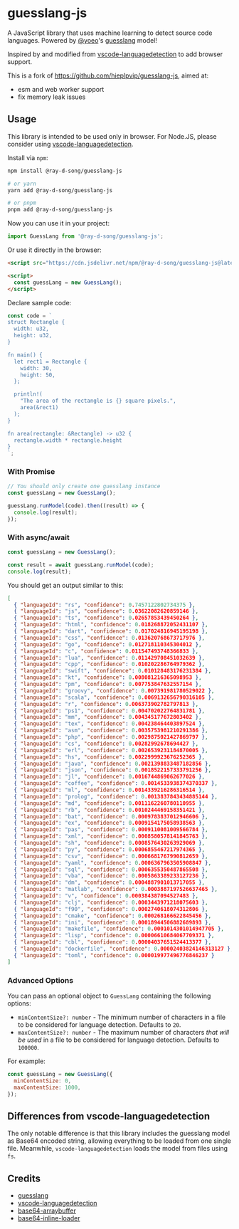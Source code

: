 # guesslang-js

A JavaScript library that uses machine learning to detect source code languages. Powered by [@yoeo](https://github.com/yoeo)'s [guesslang](https://github.com/yoeo/guesslang) model!

Inspired by and modified from [vscode-languagedetection](https://github.com/microsoft/vscode-languagedetection) to add browser support.

This is a fork of https://github.com/hieplpvip/guesslang-js, aimed at:
- esm and web worker support
- fix memory leak issues

## Usage

This library is intended to be used only in browser. For Node.JS, please consider using [vscode-languagedetection](https://github.com/microsoft/vscode-languagedetection).

Install via `npm`:
```bash
npm install @ray-d-song/guesslang-js

# or yarn
yarn add @ray-d-song/guesslang-js

# or pnpm
pnpm add @ray-d-song/guesslang-js
```

Now you can use it in your project:

```js
import GuessLang from '@ray-d-song/guesslang-js';
```

Or use it directly in the browser:

```html
<script src="https://cdn.jsdelivr.net/npm/@ray-d-song/guesslang-js@latest/dist/guesslang.min.js"></script>

<script>
  const guessLang = new GuessLang();
</script>
```

Declare sample code:

```js
const code = `
struct Rectangle {
  width: u32,
  height: u32,
}

fn main() {
  let rect1 = Rectangle {
    width: 30,
    height: 50,
  };

  println!(
    "The area of the rectangle is {} square pixels.",
    area(&rect1)
  );
}

fn area(rectangle: &Rectangle) -> u32 {
  rectangle.width * rectangle.height
}
`;
```

### With Promise

```js
// You should only create one guesslang instance
const guessLang = new GuessLang();

guessLang.runModel(code).then((result) => {
  console.log(result);
});
```

### With async/await

```js
const guessLang = new GuessLang();

const result = await guessLang.runModel(code);
console.log(result);
```

You should get an output similar to this:

```json
[
  { "languageId": "rs", "confidence": 0.7457122802734375 },
  { "languageId": "js", "confidence": 0.03622082620859146 },
  { "languageId": "ts", "confidence": 0.02657853439450264 },
  { "languageId": "html", "confidence": 0.018268872052431107 },
  { "languageId": "dart", "confidence": 0.017024816945195198 },
  { "languageId": "css", "confidence": 0.013620768673717976 },
  { "languageId": "go", "confidence": 0.012718110345304012 },
  { "languageId": "c", "confidence": 0.011547493748366833 },
  { "languageId": "lua", "confidence": 0.011429708451032639 },
  { "languageId": "cpp", "confidence": 0.010202286764979362 },
  { "languageId": "swift", "confidence": 0.010128483176231384 },
  { "languageId": "kt", "confidence": 0.008081216365098953 },
  { "languageId": "pm", "confidence": 0.007753847632557154 },
  { "languageId": "groovy", "confidence": 0.007391981780529022 },
  { "languageId": "scala", "confidence": 0.0069132656790316105 },
  { "languageId": "r", "confidence": 0.006373902782797813 },
  { "languageId": "ps1", "confidence": 0.004702022764831781 },
  { "languageId": "mm", "confidence": 0.004345177672803402 },
  { "languageId": "tex", "confidence": 0.004238464403897524 },
  { "languageId": "asm", "confidence": 0.0035753981210291386 },
  { "languageId": "php", "confidence": 0.0029875021427869797 },
  { "languageId": "cs", "confidence": 0.00282992678694427 },
  { "languageId": "erl", "confidence": 0.0026539231184870005 },
  { "languageId": "hs", "confidence": 0.0022999923676252365 },
  { "languageId": "java", "confidence": 0.0021398833487182856 },
  { "languageId": "json", "confidence": 0.0018522157333791256 },
  { "languageId": "jl", "confidence": 0.0016744869062677026 },
  { "languageId": "coffee", "confidence": 0.0014533938374370337 },
  { "languageId": "ml", "confidence": 0.0014339216286316514 },
  { "languageId": "prolog", "confidence": 0.0013837843434885144 },
  { "languageId": "md", "confidence": 0.0011162260780110955 },
  { "languageId": "rb", "confidence": 0.0010244469158351421 },
  { "languageId": "bat", "confidence": 0.0009783837012946606 },
  { "languageId": "ex", "confidence": 0.0009154175058938563 },
  { "languageId": "pas", "confidence": 0.0009110081009566784 },
  { "languageId": "xml", "confidence": 0.0008580578141845763 },
  { "languageId": "sh", "confidence": 0.0008576430263929069 },
  { "languageId": "py", "confidence": 0.0006855467217974365 },
  { "languageId": "csv", "confidence": 0.0006681767990812659 },
  { "languageId": "yaml", "confidence": 0.0006367963505908847 },
  { "languageId": "sql", "confidence": 0.0006355350487865508 },
  { "languageId": "vba", "confidence": 0.0005863389233127236 },
  { "languageId": "dm", "confidence": 0.0004887901013717055 },
  { "languageId": "matlab", "confidence": 0.0003887197526637465 },
  { "languageId": "v", "confidence": 0.000384387094527483 },
  { "languageId": "clj", "confidence": 0.0003443971218075603 },
  { "languageId": "f90", "confidence": 0.0002740618074312806 },
  { "languageId": "cmake", "confidence": 0.000268166622845456 },
  { "languageId": "ini", "confidence": 0.00018944506882689893 },
  { "languageId": "makefile", "confidence": 0.0001014301014947705 },
  { "languageId": "lisp", "confidence": 0.00006610684067709371 },
  { "languageId": "cbl", "confidence": 0.00004037651524413377 },
  { "languageId": "dockerfile", "confidence": 0.00002403824146313127 },
  { "languageId": "toml", "confidence": 0.000019977496776846237 }
]
```

### Advanced Options

You can pass an optional object to `GuessLang` containing the following options:

- `minContentSize?: number` - The minimum number of characters in a file to be considered for language detection. Defaults to `20`.
- `maxContentSize?: number` - The maximum number of characters _that will be used_ in a file to be considered for language detection. Defaults to `100000`.

For example:

```js
const guessLang = new GuessLang({
  minContentSize: 0,
  maxContentSize: 1000,
});
```

## Differences from vscode-languagedetection

The only notable difference is that this library includes the guesslang model as Base64 encoded string, allowing everything to be loaded from one single file. Meanwhile, `vscode-languagedetection` loads the model from files using `fs`.

## Credits

- [guesslang](https://github.com/yoeo/guesslang)
- [vscode-languagedetection](https://github.com/microsoft/vscode-languagedetection)
- [base64-arraybuffer](https://github.com/niklasvh/base64-arraybuffer)
- [base64-inline-loader](https://github.com/monolithed/base64-inline-loader)
